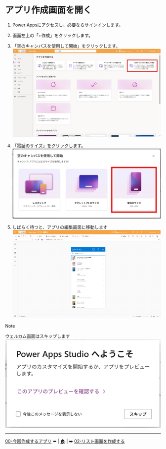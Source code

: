 # アプリ作成画面を開く
1. [Power Apps](https://make.powerapps.com/)にアクセスし、必要ならサインインします。 
2. 画面左上の「+作成」をクリックします。
3. 「空のキャンバスを使用して開始」をクリックします。
![Image](image/AccessApp/01.png)
4. 「電話のサイズ」をクリックします。
![Image](image/AccessApp/02.png)

5. しばらく待つと、アプリの編集画面に移動します
![Image](image/AccessApp/04.png)

> [!NOTE]
> ウェルカム画面はスキップします
> ![Image](image/AccessApp/05.png)

---
[00-今回作成するアプリ](./00-app-image.md) ⬅️ | [🏠](./README.md) | ➡️ [02-リスト画面を作成する](./02-createlist.md)
